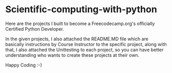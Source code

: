 # Scientific-computing-with-python
Here are the projects I built to become a Freecodecamp.org's officially Certified Python Developer.

In the given projects, I also attached the README.MD file which are basically instructions by Course Instructor to the specific project, along with that, I also attached the Unittesting to each project, so you can have better understanding who wants to create these projects at their own.

Happy Coding :-)
